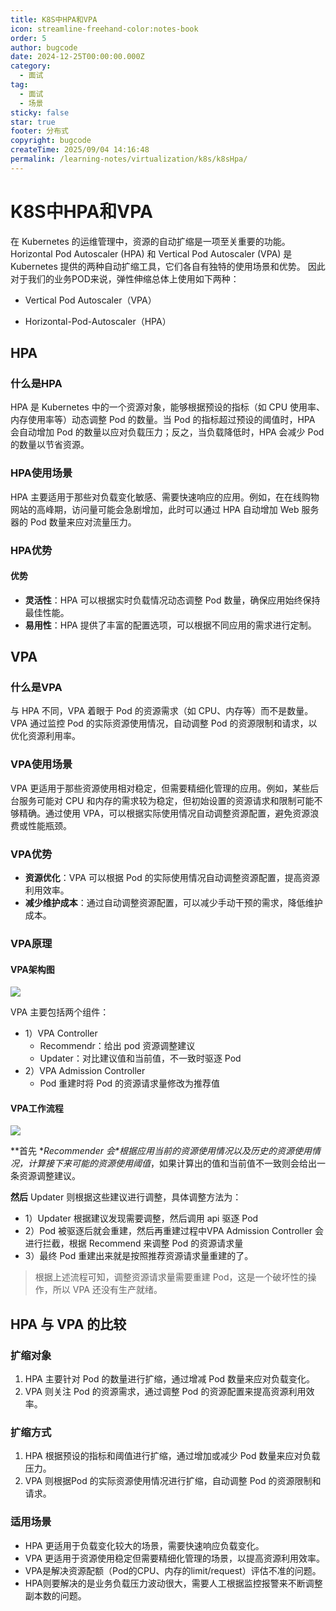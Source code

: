 ```yaml
---
title: K8S中HPA和VPA
icon: streamline-freehand-color:notes-book
order: 5
author: bugcode
date: 2024-12-25T00:00:00.000Z
category:
  - 面试
tag:
  - 面试
  - 场景
sticky: false
star: true
footer: 分布式
copyright: bugcode
createTime: 2025/09/04 14:16:48
permalink: /learning-notes/virtualization/k8s/k8sHpa/
---
```


# K8S中HPA和VPA

在 Kubernetes 的运维管理中，资源的自动扩缩是一项至关重要的功能。Horizontal Pod Autoscaler (HPA) 和 Vertical Pod Autoscaler (VPA) 是 Kubernetes 提供的两种自动扩缩工具，它们各自有独特的使用场景和优势。
因此对于我们的业务POD来说，弹性伸缩总体上使用如下两种：

- Vertical Pod Autoscaler（VPA）

- Horizontal-Pod-Autoscaler（HPA）

## HPA

### 什么是HPA

HPA 是 Kubernetes 中的一个资源对象，能够根据预设的指标（如 CPU 使用率、内存使用率等）动态调整 Pod 的数量。当 Pod 的指标超过预设的阈值时，HPA 会自动增加 Pod 的数量以应对负载压力；反之，当负载降低时，HPA 会减少 Pod 的数量以节省资源。

### HPA使用场景

HPA 主要适用于那些对负载变化敏感、需要快速响应的应用。例如，在在线购物网站的高峰期，访问量可能会急剧增加，此时可以通过 HPA 自动增加 Web 服务器的 Pod 数量来应对流量压力。



### HPA优势

#### 优势

- **灵活性**：HPA 可以根据实时负载情况动态调整 Pod 数量，确保应用始终保持最佳性能。
- **易用性**：HPA 提供了丰富的配置选项，可以根据不同应用的需求进行定制。

## VPA

### 什么是VPA

与 HPA 不同，VPA 着眼于 Pod 的资源需求（如 CPU、内存等）而不是数量。VPA 通过监控 Pod 的实际资源使用情况，自动调整 Pod 的资源限制和请求，以优化资源利用率。

### VPA使用场景

VPA 更适用于那些资源使用相对稳定，但需要精细化管理的应用。例如，某些后台服务可能对 CPU 和内存的需求较为稳定，但初始设置的资源请求和限制可能不够精确。通过使用 VPA，可以根据实际使用情况自动调整资源配置，避免资源浪费或性能瓶颈。

### VPA优势

- **资源优化**：VPA 可以根据 Pod 的实际使用情况自动调整资源配置，提高资源利用效率。
- **减少维护成本**：通过自动调整资源配置，可以减少手动干预的需求，降低维护成本。

### VPA原理

#### VPA架构图

![](https://vscodepic.oss-cn-beijing.aliyuncs.com/blog/vpa-architecture.png)

VPA 主要包括两个组件：

- 1）VPA Controller
    - Recommendr：给出 pod 资源调整建议
    - Updater：对比建议值和当前值，不一致时驱逐 Pod
- 2）VPA Admission Controller
    - Pod 重建时将 Pod 的资源请求量修改为推荐值

#### VPA工作流程

![](https://vscodepic.oss-cn-beijing.aliyuncs.com/blog/vpa-process.png)

**首先 \**Recommender 会\**根据应用当前的资源使用情况以及历史的资源使用情况，计算接下来可能的资源使用阈值**，如果计算出的值和当前值不一致则会给出一条资源调整建议。

**然后** Updater 则根据这些建议进行调整，具体调整方法为：

- 1）Updater 根据建议发现需要调整，然后调用 api 驱逐 Pod
- 2）Pod 被驱逐后就会重建，然后再重建过程中VPA Admission Controller 会进行拦截，根据 Recommend 来调整 Pod 的资源请求量
- 3）最终 Pod 重建出来就是按照推荐资源请求量重建的了。

> 根据上述流程可知，调整资源请求量需要重建 Pod，这是一个破坏性的操作，所以 VPA 还没有生产就绪。

## HPA 与 VPA 的比较

### 扩缩对象

1. HPA 主要针对 Pod 的数量进行扩缩，通过增减 Pod 数量来应对负载变化。
2. VPA 则关注 Pod 的资源需求，通过调整 Pod 的资源配置来提高资源利用效率。

### 扩缩方式

1. HPA 根据预设的指标和阈值进行扩缩，通过增加或减少 Pod 数量来应对负载压力。
2. VPA 则根据Pod 的实际资源使用情况进行扩缩，自动调整 Pod 的资源限制和请求。

### 适用场景

- HPA 更适用于负载变化较大的场景，需要快速响应负载变化。
- VPA 更适用于资源使用稳定但需要精细化管理的场景，以提高资源利用效率。
- VPA是解决资源配额（Pod的CPU、内存的limit/request）评估不准的问题。
- HPA则要解决的是业务负载压力波动很大，需要人工根据监控报警来不断调整副本数的问题。


